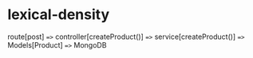 # lexical-density

route[post] `=>` controller[createProduct()] `=>` service[createProduct()] `=>` Models[Product] `=>` MongoDB
